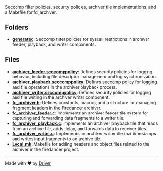 <!--------------------------------------------------------------------------------->
<!-- IMPORTANT: This file is auto-generated by Driver (https://driver.ai). -------->
<!-- Manual edits may be overwritten on future commits. --------------------------->
<!--------------------------------------------------------------------------------->

Seccomp filter policies, security policies, archiver tile implementations, and a Makefile for fd_archiver.

## Folders
- **[generated](generated/README.md)**: Seccomp filter policies for syscall restrictions in archiver feeder, playback, and writer components.

## Files
- **[archiver_feeder.seccomppolicy](archiver_feeder.seccomppolicy.md)**: Defines security policies for logging behavior, including file descriptor management and log synchronization.
- **[archiver_playback.seccomppolicy](archiver_playback.seccomppolicy.md)**: Defines seccomp policy for logging and file operations in the archiver playback process.
- **[archiver_writer.seccomppolicy](archiver_writer.seccomppolicy.md)**: Defines security policies for logging and file writing in the archiver writer component.
- **[fd_archiver.h](fd_archiver.h.md)**: Defines constants, macros, and a structure for managing fragment headers in the Firedancer archiver.
- **[fd_archiver_feeder.c](fd_archiver_feeder.c.md)**: Implements an archiver feeder tile system for capturing and forwarding data fragments to a writer tile.
- **[fd_archiver_playback.c](fd_archiver_playback.c.md)**: Implements an archiver playback tile that reads from an archive file, adds delay, and forwards data to receiver tiles.
- **[fd_archiver_writer.c](fd_archiver_writer.c.md)**: Implements an archiver writer tile that timestamps and writes input fragments to an archive tile.
- **[Local.mk](Local.mk.md)**: Makefile for adding headers and object files related to the archiver in the firedancer project.

---
Made with ❤️ by [Driver](https://www.driver.ai/)